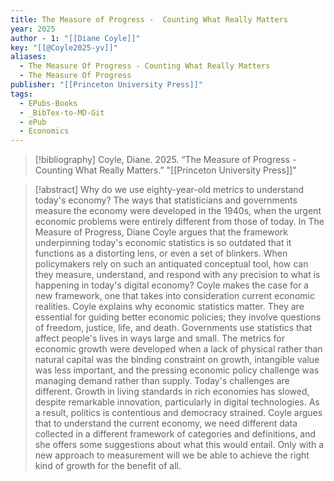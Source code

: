 ```yaml
---
title: The Measure of Progress -  Counting What Really Matters
year: 2025
author - 1: "[[Diane Coyle]]"
key: "[[@Coyle2025-yv]]"
aliases:
  - The Measure Of Progress - Counting What Really Matters
  - The Measure Of Progress
publisher: "[[Princeton University Press]]"
tags:
  - EPubs-Books
  - _BibTex-to-MD-Git
  - ePub
  - Economics
---
```


> [!bibliography]
> Coyle, Diane. 2025. “The Measure of Progress -  Counting What Really Matters.” "[[Princeton University Press]]"

> [!abstract]
> Why do we use eighty-year-old metrics to understand today's economy? The ways that statisticians and governments measure the economy were developed in the 1940s, when the urgent economic problems were entirely different from those of today. In The Measure of Progress, Diane Coyle argues that the framework underpinning today's economic statistics is so outdated that it functions as a distorting lens, or even a set of blinkers. When policymakers rely on such an antiquated conceptual tool, how can they measure, understand, and respond with any precision to what is happening in today's digital economy? Coyle makes the case for a new framework, one that takes into consideration current economic realities. Coyle explains why economic statistics matter. They are essential for guiding better economic policies; they involve questions of freedom, justice, life, and death. Governments use statistics that affect people's lives in ways large and small. The metrics for economic growth were developed when a lack of physical rather than natural capital was the binding constraint on growth, intangible value was less important, and the pressing economic policy challenge was managing demand rather than supply. Today's challenges are different. Growth in living standards in rich economies has slowed, despite remarkable innovation, particularly in digital technologies. As a result, politics is contentious and democracy strained. Coyle argues that to understand the current economy, we need different data collected in a different framework of categories and definitions, and she offers some suggestions about what this would entail. Only with a new approach to measurement will we be able to achieve the right kind of growth for the benefit of all.